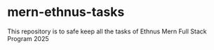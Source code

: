# mern-ethnus-tasks
This repository is to safe keep all the tasks of Ethnus Mern Full Stack Program 2025
